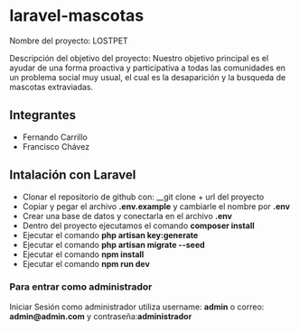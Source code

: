 # laravel-mascotas
Nombre del proyecto: LOSTPET

Descripción del objetivo del proyecto: Nuestro objetivo principal es el ayudar de una forma proactiva y participativa a todas las comunidades en un problema social muy usual, 
el cual es la desaparición y la busqueda de mascotas extraviadas.

## Integrantes
- Fernando Carrillo
- Francisco Chávez

## Intalación con Laravel
- Clonar el repositorio de github con: __git clone + url del proyecto
- Copiar y pegar el archivo __.env.example__ y cambiarle el nombre por __.env__
- Crear una base de datos y conectarla en el archivo __.env__
- Dentro del proyecto ejecutamos el comando __composer install__
- Ejecutar el comando __php artisan key:generate__
- Ejecutar el comando __php artisan migrate --seed__
- Ejecutar el comando __npm install__
- Ejecutar el comando __npm run dev__

### Para entrar como administrador
Iniciar Sesión como administrador utiliza username: __admin__ o correo: __admin@admin.com__ y contraseña:__administrador__
